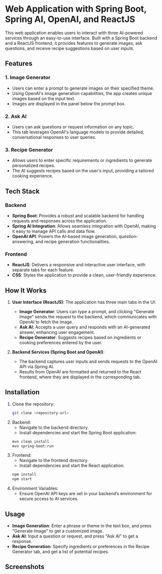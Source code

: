 # Web Application with Spring Boot, Spring AI, OpenAI, and ReactJS

This web application enables users to interact with three AI-powered services through an easy-to-use interface. Built with a Spring Boot backend and a ReactJS frontend, it provides features to generate images, ask questions, and receive recipe suggestions based on user inputs.

## Features

### 1. Image Generator
- Users can enter a prompt to generate images on their specified theme.
- Using OpenAI's image generation capabilities, the app creates unique images based on the input text.
- Images are displayed in the panel below the prompt box.

### 2. Ask AI
- Users can ask questions or request information on any topic.
- This tab leverages OpenAI's language models to provide detailed, conversational responses to user queries.

### 3. Recipe Generator
- Allows users to enter specific requirements or ingredients to generate personalized recipes.
- The AI suggests recipes based on the user's input, providing a tailored cooking experience.

## Tech Stack

### Backend
- **Spring Boot**: Provides a robust and scalable backend for handling requests and responses across the application.
- **Spring AI Integration**: Allows seamless integration with OpenAI, making it easy to manage API calls and data flow.
- **OpenAI API**: Powers the AI-based image generation, question-answering, and recipe generation functionalities.

### Frontend
- **ReactJS**: Delivers a responsive and interactive user interface, with separate tabs for each feature.
- **CSS**: Styles the application to provide a clean, user-friendly experience.

## How It Works

1. **User Interface (ReactJS)**: The application has three main tabs in the UI:
   - **Image Generator**: Users can type a prompt, and clicking "Generate Image" sends the request to the backend, which communicates with OpenAI to fetch the image.
   - **Ask AI**: Accepts a user query and responds with an AI-generated answer, enhancing user engagement.
   - **Recipe Generator**: Suggests recipes based on ingredients or cooking preferences entered by the user.

2. **Backend Services (Spring Boot and OpenAI)**:
   - The backend captures user inputs and sends requests to the OpenAI API via Spring AI.
   - Results from OpenAI are formatted and returned to the React frontend, where they are displayed in the corresponding tab.

## Installation

1. Clone the repository:
     ```bash
     git clone <repository-url>

2. Backend:
    - Navigate to the backend directory.
    - Install dependencies and start the Spring Boot application:
    ```bash
    mvn clean install
    mvn spring-boot:run

3. Frontend:
    - Navigate to the frontend directory.
    - Install dependencies and start the React application:
    ```bash
    npm install
    npm start

4. Environment Variables:
    - Ensure OpenAI API keys are set in your backend’s environment for secure access to AI services.

## Usage

  - **Image Generation**: Enter a phrase or theme in the text box, and press "Generate Image" to get a customized image.
  - **Ask AI**: Input a question or request, and press "Ask AI" to get a response.
  - **Recipe Generation**: Specify ingredients or preferences in the Recipe Generator tab, and get a list of potential recipes.

## Screenshots


